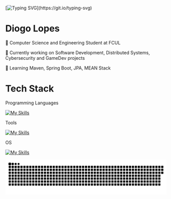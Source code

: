 [![Typing SVG](https://readme-typing-svg.herokuapp.com?font=Inter&size=35&duration=3000&pause=1000&color=007EC6&vCenter=true&width=435&lines=Hello+There!+👋;Welcome+to+my+github!)](https://git.io/typing-svg)
# Diogo Lopes

📖 Computer Science and Engineering Student at FCUL <br>

🔭 Currently working on Software Development, Distributed Systems, Cybersecurity and GameDev projects <br>

🌱 Learning Maven, Spring Boot, JPA, MEAN Stack

# Tech Stack

Programming Languages <br>

[![My Skills](https://skillicons.dev/icons?i=c,java,python,mysql,js,html,css,haskell)](https://skillicons.dev) <br>

Tools <br>

[![My Skills](https://skillicons.dev/icons?i=vscode,idea,pycharm,unity,godot,blender,eclipse,git,github,md)](https://skillicons.dev) <br>

OS <br>

[![My Skills](https://skillicons.dev/icons?i=linux,windows)](https://skillicons.dev) <br>

<picture>
  <source media="(prefers-color-scheme: dark)" srcset="https://raw.githubusercontent.com/DDoxZ/DDoxZ/output/github-snake-dark.svg" />
  <source media="(prefers-color-scheme: light)" srcset="https://raw.githubusercontent.com/DDoxZ/DDoxZ/output/github-snake.svg" />
  <img alt="github-snake" src="https://raw.githubusercontent.com/DDoxZ/DDoxZ/output/github-snake.svg" />
</picture>
